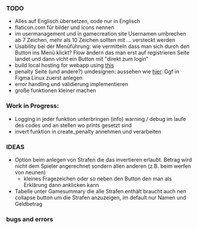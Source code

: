 ### TODO

- Alles auf Englisch übersetzen, code nur in Englisch
- flaticon.com für bilder und icons nennen
- im usermanagement und in gamecreation site Usernamen umbrechen ab 7 Zeichen, mehr als 10 Zeichen sollten mit ... versteckt werden
- Usability bei der Menüführung: wie vermitteln dass man sich durch den Button ins Menü klickt? Flow ändern das man erst auf registrieren Seite landet und dann vlcht ein Button mit "direkt zum login"
- build local hosting for webapp using [this](https://www.instructables.com/Using-a-Raspberry-PI-Zero-W-As-an-Access-Point-and/)
- penalty Seite (und andere?) umdesignen: aussehen wie [hier](https://www.rockanutrition.de/pages/kalorienrechner-app#/step2). Ggf in Figma Linux zuerst anlegen
- error handling und validierung implementieren
- große funktionen kleiner machen

### Work in Progress:

- Logging in jeder funktion unterbringen (info) warning / debug im laufe des codes und an stellen wo prints gesetzt sind
- invert funktion in create_penalty annehmen und verarbeiten

### IDEAS

- Option beim anlegen von Strafen die das invertieren erlaubt. Betrag wird nicht dem Spieler angerechnet sondern allen anderen (z.B. beim werfen von neunen)
  - kleines Fragezeichen oder so neben den Button den man als Erklärung dann anklicken kann
- Tabelle unter Gamesummary die alle Strafen enthält braucht auch nen collapse button um die Strafen anzuzeigen, im default nur Namen und Geldbetrag

### bugs and errors
